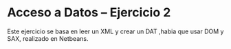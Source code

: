 #  Acceso a Datos – Ejercicio 2
 
 Este ejercicio se basa en leer un XML y crear un DAT ,habia que usar DOM y SAX, realizado en Netbeans.